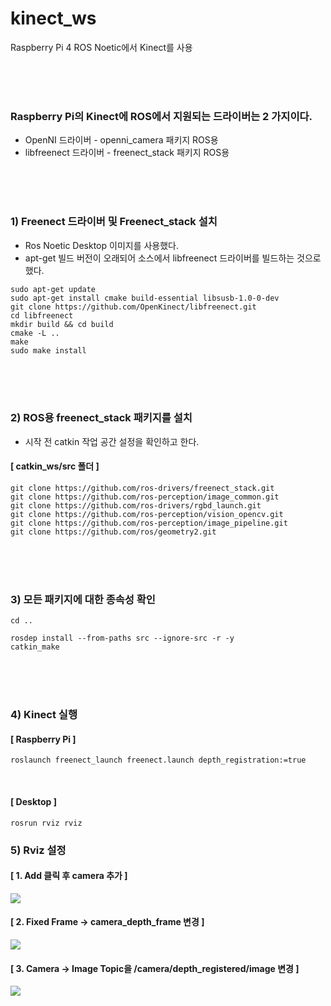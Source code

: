 # kinect_ws
Raspberry Pi 4 ROS Noetic에서 Kinect를 사용




<br><br><br>
### Raspberry Pi의 Kinect에 ROS에서 지원되는 드라이버는 2 가지이다.
*  OpenNI 드라이버 - openni_camera 패키지 ROS용 
*  libfreenect 드라이버 - freenect_stack 패키지 ROS용 


<br>
<br>
<br>


### 1) Freenect 드라이버 및 Freenect_stack 설치 
* Ros Noetic Desktop 이미지를 사용했다.
* apt-get 빌드 버전이 오래되어 소스에서 libfreenect 드라이버를 빌드하는 것으로 했다.




```
sudo apt-get update
sudo apt-get install cmake build-essential libsusb-1.0-0-dev
git clone https://github.com/OpenKinect/libfreenect.git
cd libfreenect
mkdir build && cd build
cmake -L ..
make
sudo make install
```




<br>
<br>
<br>



### 2) ROS용 freenect_stack 패키지를 설치
* 시작 전 catkin 작업 공간 설정을 확인하고 한다.
#### [ catkin_ws/src 폴더 ]
```
git clone https://github.com/ros-drivers/freenect_stack.git
git clone https://github.com/ros-perception/image_common.git
git clone https://github.com/ros-drivers/rgbd_launch.git
git clone https://github.com/ros-perception/vision_opencv.git
git clone https://github.com/ros-perception/image_pipeline.git
git clone https://github.com/ros/geometry2.git
```





<br>
<br>
<br>



### 3) 모든 패키지에 대한 종속성 확인
```
cd ..
```
```
rosdep install --from-paths src --ignore-src -r -y
catkin_make
```



<br>
<br>
<br>




### 4) Kinect 실행
#### [ Raspberry Pi ]
```
roslaunch freenect_launch freenect.launch depth_registration:=true
```

<br>


#### [ Desktop ]
```
rosrun rviz rviz
```

### 5) Rviz 설정
#### [ 1. Add 클릭 후 camera 추가 ]

<img src = "https://user-images.githubusercontent.com/94280596/183601073-89c3be8d-3c58-47aa-b1f4-fc55bad5e170.png">


<br>



#### [ 2. Fixed Frame -> camera_depth_frame 변경 ]

<img src = "https://user-images.githubusercontent.com/94280596/183601612-aa2f7ba2-0d2b-422d-8317-77df25375e97.png">



<br>



#### [ 3. Camera -> Image Topic을 /camera/depth_registered/image 변경 ]

<img src = "https://user-images.githubusercontent.com/94280596/183602687-9e81a822-e5ce-40f4-abfa-84e7ea0fb1e7.png">






















